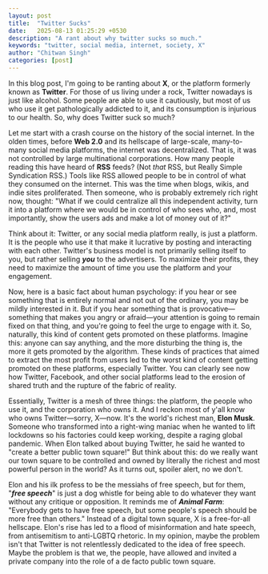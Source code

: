 ```yaml
---
layout: post
title:  "Twitter Sucks"
date:   2025-08-13 01:25:29 +0530
description: "A rant about why twitter sucks so much."
keywords: "twitter, social media, internet, society, X"
author: "Chitwan Singh"
categories: [post]
---
```


In this blog post, I'm going to be ranting about **X**, or the platform formerly known as **Twitter**. For those of us living under a rock, Twitter nowadays is just like alcohol. Some people are able to use it cautiously, but most of us who use it get pathologically addicted to it, and its consumption is injurious to our health. So, why does Twitter suck so much?

Let me start with a crash course on the history of the social internet. In the olden times, before **Web 2.0** and its hellscape of large-scale, many-to-many social media platforms, the internet was decentralized. That is, it was not controlled by large multinational corporations. How many people reading this have heard of **RSS** feeds? (Not _that_ RSS, but Really Simple Syndication RSS.) Tools like RSS allowed people to be in control of what they consumed on the internet. This was the time when blogs, wikis, and indie sites proliferated. Then someone, who is probably extremely rich right now, thought: "What if we could centralize all this independent activity, turn it into a platform where we would be in control of who sees who, and, most importantly, show the users ads and make a lot of money out of it?"

Think about it: Twitter, or any social media platform really, is just a platform. It is the people who use it that make it lucrative by posting and interacting with each other. Twitter's business model is not primarily selling itself to you, but rather selling **_you_** to the advertisers. To maximize their profits, they need to maximize the amount of time you use the platform and your engagement.

Now, here is a basic fact about human psychology: if you hear or see something that is entirely normal and not out of the ordinary, you may be mildly interested in it. But if you hear something that is provocative—something that makes you angry or afraid—your attention is going to remain fixed on that thing, and you're going to feel the urge to engage with it. So, naturally, this kind of content gets promoted on these platforms. Imagine this: anyone can say anything, and the more disturbing the thing is, the more it gets promoted by the algorithm. These kinds of practices that aimed to extract the most profit from users led to the worst kind of content getting promoted on these platforms, especially Twitter. You can clearly see now how Twitter, Facebook, and other social platforms lead to the erosion of shared truth and the rupture of the fabric of reality.

Essentially, Twitter is a mesh of three things: the platform, the people who use it, and the corporation who owns it. And I reckon most of y'all know who owns Twitter—sorry, X—now. It's the world's richest man, **Elon Musk**. Someone who transformed into a right-wing maniac when he wanted to lift lockdowns so his factories could keep working, despite a raging global pandemic. When Elon talked about buying Twitter, he said he wanted to "create a better public town square!" But think about this: do we really want our town square to be controlled and owned by literally the richest and most powerful person in the world? As it turns out, spoiler alert, no we don't.

Elon and his ilk profess to be the messiahs of free speech, but for them, "**_free speech_**" is just a dog whistle for being able to do whatever they want without any critique or opposition. It reminds me of **_Animal Farm_**: "Everybody gets to have free speech, but some people's speech should be more free than others." Instead of a digital town square, X is a free-for-all hellscape. Elon's rise has led to a flood of misinformation and hate speech, from antisemitism to anti-LGBTQ rhetoric. In my opinion, maybe the problem isn't that Twitter is not relentlessly dedicated to the idea of free speech. Maybe the problem is that we, the people, have allowed and invited a private company into the role of a de facto public town square.
